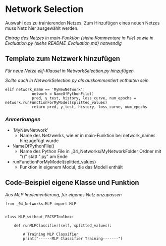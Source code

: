 # Network Selection

Auswahl des zu trainierenden Netzes. Zum Hinzufügen eines neuen Netzes muss Netz hier ausgewählt werden.

*Eintrag des Netzes in main-Funktion (siehe Kommentare in File) 
sowie in Evaluation.py (siehe README_Evaluation.md) notwendig*

## Template zum Netzwerk hinzufügen
*Für neue Netze elif-Klausel in NetworkSelection.py hinzufügen.*

*Sollte auch in NetworkSelection.py als auskommentiert enthalten sein.*
``` 
elif network_name == 'MyNewNetwork':
            network = NameOfPythonFile()
            pred, y_test, history, loss_curve, num_epochs = network.runFunctionForMyModel(splitted_values)
            return pred, y_test, history, loss_curve, num_epochs
```

### *Anmerkungen*
- 'MyNewNetwork'
  - Name des Netzwerks, wie er in main-Funktion bei network_names hinzugefügt wurde
- NameOfPythonFile() 
  - Name des Python File in _04_Networks/MyNetworkFolder Ordner mit "()" statt ".py" am Ende
- runFunctionForMyModel(splitted_values)
  - Funktion in eigenem Modul, die das Modell enthält

## Code-Beispiel eigene Klasse und Funktion
*Aus MLP Implementierung, für eigenes Netz anzupassen*

```
from _04_Networks.MLP import MLP


class MLP_without_FBCSPToolbox:

    def runMLPClassifier(self, splitted_values):

        # Training MLP Classifier
        print("------MLP Classifier Training-------")
```